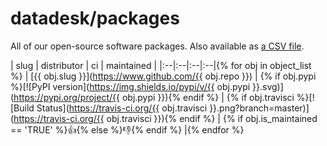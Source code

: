 # datadesk/packages

All of our open-source software packages. Also available as [a CSV file](packages.csv).

| slug | distributor | ci | maintained |
|:--|:--|:--|:--|{% for obj in object_list %}
|  [{{ obj.slug }}](https://www.github.com/{{ obj.repo }}) | {% if obj.pypi %}[![PyPI version](https://img.shields.io/pypi/v/{{ obj.pypi }}.svg)](https://pypi.org/project/{{ obj.pypi }}){% endif %} | {% if obj.travisci %}[![Build Status](https://travis-ci.org/{{ obj.travisci }}.png?branch=master)](https://travis-ci.org/{{ obj.travisci }}){% endif %} | {% if obj.is_maintained == 'TRUE' %}👍{% else %}👎{% endif %} |{% endfor %}

